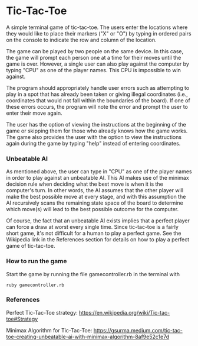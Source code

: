 # Tic-Tac-Toe

A simple terminal game of tic-tac-toe.  The users enter the locations where they would like to place their 
markers ("X" or "O") by typing in ordered pairs on the console to indicate the row and column of the 
location.  

The game can be played by two people on the same device.  In this case, the game will prompt each person
one at a time for their moves until the game is over.  However, a single user can also play against the
computer by typing "CPU" as one of the player names.  This CPU is impossible to win against.  

The program should appropriately handle user errors such as attempting to play in a spot that has already
been taken or giving illegal coordinates (i.e., coordinates that would not fall within the boundaries of
the board).  If one of these errors occurs, the program will note the error and prompt the user to enter
their move again.

The user has the option of viewing the instructions at the beginning of the game or skipping them for 
those who already knows how the game works.  The game also provides the user with the option to 
view the instructions again during the game by typing "help" instead of entering coordinates.

### Unbeatable AI

As mentioned above, the user can type in "CPU" as one of the player names in order to play against an
unbeatable AI.  This AI makes use of the minimax decision rule when deciding what the best move is when
it is the computer's turn.  In other words, the AI assumes that the other player will make the best 
possible move at every stage, and with this assumption the AI recursively scans the remaining state 
space of the board to determine which move(s) will lead to the best possible outcome for the computer.

Of course, the fact that an unbeatable AI exists implies that a perfect player can force a draw at worst
every single time.  Since tic-tac-toe is a fairly short game, it's not difficult for a human to play a
perfect game.  See the Wikipedia link in the References section for details on how to play a perfect 
game of tic-tac-toe.

### How to run the game

Start the game by running the file gamecontroller.rb in the terminal with

`ruby gamecontroller.rb`

### References

Perfect Tic-Tac-Toe strategy:
https://en.wikipedia.org/wiki/Tic-tac-toe#Strategy

Minimax Algorithm for Tic-Tac-Toe:
https://gsurma.medium.com/tic-tac-toe-creating-unbeatable-ai-with-minimax-algorithm-8af9e52c1e7d
